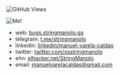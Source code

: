 <!--
**StringManolo/StringManolo** is a ✨ _special_ ✨ repository because its `README.md` (this file) appears on your GitHub profile.

Here are some ideas to get you started:

- 🔭 I’m currently working on ...
- 🌱 I’m currently learning ...
- 👯 I’m looking to collaborate on ...
- 🤔 I’m looking for help with ...
- 💬 Ask me about ...
- 📫 How to reach me: ...
- 😄 Pronouns: ...
- ⚡ Fun fact: ...
-->

![GitHub Views](https://komarev.com/ghpvc/?username=StringManolo&color=FAC151)

![Me!](https://bugs.stringmanolo.ga/resources/yo.png)

+ web: [bugs.stringmanolo.ga](https://bugs.stringmanolo.ga)
+ telegram: [t.me/stringmanolo](https://t.me/stringmanolo)
+ linkedin: [linkedin/manuel-varela-caldas](https://www.linkedin.com/in/manuel-varela-caldas-97576b207)
+ twitter: [twitter.com/xsstringmanolo](https://twitter.com/xsstringmanolo)
+ ehn: [elhacker.net/StringManolo](https://foro.elhacker.net/profiles/string_manolo-u595084.html)
+ email: [manuelvarelacaldas@gmail.com](mailto:manuelvarelacaldas@gmail.com)
